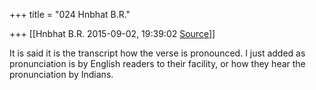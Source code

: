 +++
title = "024 Hnbhat B.R."

+++
[[Hnbhat B.R.	2015-09-02, 19:39:02 [Source](https://groups.google.com/g/samskrita/c/eYCMppOJsTo)]]



It is said it is the transcript how the verse is pronounced. I just added as pronunciation is by English readers to their facility, or how they hear the pronunciation by Indians.

